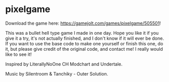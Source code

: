 # pixelgame

Download the game here: https://gamejolt.com/games/pixelgame/505501!

This was a bullet hell type game I made in one day. Hope you like it if you give it a try, it's not actually finished, and I don't know if it will ever be done. If you want to use the base code to make one yourself or finish this one, do it, but please give credit of the original code, and contact me! I really would like to see it!

Inspired by LiterallyNoOne CH Modchart and Undertale.

Music by Silentroom & Tanchiky - Outer Solution.
